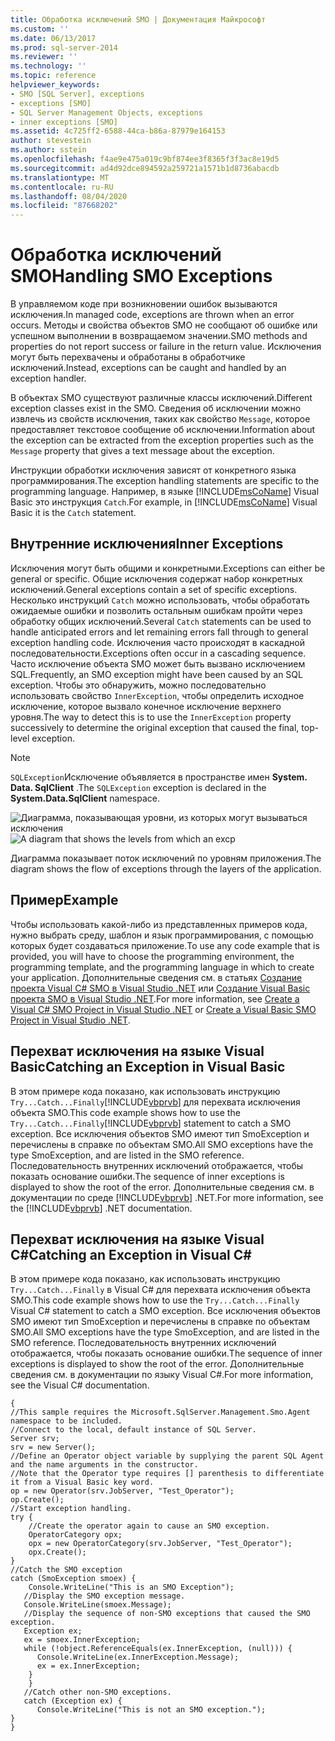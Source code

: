 ```yaml
---
title: Обработка исключений SMO | Документация Майкрософт
ms.custom: ''
ms.date: 06/13/2017
ms.prod: sql-server-2014
ms.reviewer: ''
ms.technology: ''
ms.topic: reference
helpviewer_keywords:
- SMO [SQL Server], exceptions
- exceptions [SMO]
- SQL Server Management Objects, exceptions
- inner exceptions [SMO]
ms.assetid: 4c725ff2-6588-44ca-b86a-87979e164153
author: stevestein
ms.author: sstein
ms.openlocfilehash: f4ae9e475a019c9bf874ee3f8365f3f3ac8e19d5
ms.sourcegitcommit: ad4d92dce894592a259721a1571b1d8736abacdb
ms.translationtype: MT
ms.contentlocale: ru-RU
ms.lasthandoff: 08/04/2020
ms.locfileid: "87668202"
---
```

# <a name="handling-smo-exceptions"></a><span data-ttu-id="d9129-102">Обработка исключений SMO</span><span class="sxs-lookup"><span data-stu-id="d9129-102">Handling SMO Exceptions</span></span>
  <span data-ttu-id="d9129-103">В управляемом коде при возникновении ошибок вызываются исключения.</span><span class="sxs-lookup"><span data-stu-id="d9129-103">In managed code, exceptions are thrown when an error occurs.</span></span> <span data-ttu-id="d9129-104">Методы и свойства объектов SMO не сообщают об ошибке или успешном выполнении в возвращаемом значении.</span><span class="sxs-lookup"><span data-stu-id="d9129-104">SMO methods and properties do not report success or failure in the return value.</span></span> <span data-ttu-id="d9129-105">Исключения могут быть перехвачены и обработаны в обработчике исключений.</span><span class="sxs-lookup"><span data-stu-id="d9129-105">Instead, exceptions can be caught and handled by an exception handler.</span></span>  
  
 <span data-ttu-id="d9129-106">В объектах SMO существуют различные классы исключений.</span><span class="sxs-lookup"><span data-stu-id="d9129-106">Different exception classes exist in the SMO.</span></span> <span data-ttu-id="d9129-107">Сведения об исключении можно извлечь из свойств исключения, таких как свойство `Message`, которое предоставляет текстовое сообщение об исключении.</span><span class="sxs-lookup"><span data-stu-id="d9129-107">Information about the exception can be extracted from the exception properties such as the `Message` property that gives a text message about the exception.</span></span>  
  
 <span data-ttu-id="d9129-108">Инструкции обработки исключения зависят от конкретного языка программирования.</span><span class="sxs-lookup"><span data-stu-id="d9129-108">The exception handling statements are specific to the programming language.</span></span> <span data-ttu-id="d9129-109">Например, в языке [!INCLUDE[msCoName](../../../includes/msconame-md.md)] Visual Basic это инструкция `Catch`.</span><span class="sxs-lookup"><span data-stu-id="d9129-109">For example, in [!INCLUDE[msCoName](../../../includes/msconame-md.md)] Visual Basic it is the `Catch` statement.</span></span>  
  
## <a name="inner-exceptions"></a><span data-ttu-id="d9129-110">Внутренние исключения</span><span class="sxs-lookup"><span data-stu-id="d9129-110">Inner Exceptions</span></span>  
 <span data-ttu-id="d9129-111">Исключения могут быть общими и конкретными.</span><span class="sxs-lookup"><span data-stu-id="d9129-111">Exceptions can either be general or specific.</span></span> <span data-ttu-id="d9129-112">Общие исключения содержат набор конкретных исключений.</span><span class="sxs-lookup"><span data-stu-id="d9129-112">General exceptions contain a set of specific exceptions.</span></span> <span data-ttu-id="d9129-113">Несколько инструкций `Catch` можно использовать, чтобы обработать ожидаемые ошибки и позволить остальным ошибкам пройти через обработку общих исключений.</span><span class="sxs-lookup"><span data-stu-id="d9129-113">Several `Catch` statements can be used to handle anticipated errors and let remaining errors fall through to general exception handling code.</span></span> <span data-ttu-id="d9129-114">Исключения часто происходят в каскадной последовательности.</span><span class="sxs-lookup"><span data-stu-id="d9129-114">Exceptions often occur in a cascading sequence.</span></span> <span data-ttu-id="d9129-115">Часто исключение объекта SMO может быть вызвано исключением SQL.</span><span class="sxs-lookup"><span data-stu-id="d9129-115">Frequently, an SMO exception might have been caused by an SQL exception.</span></span> <span data-ttu-id="d9129-116">Чтобы это обнаружить, можно последовательно использовать свойство `InnerException`, чтобы определить исходное исключение, которое вызвало конечное исключение верхнего уровня.</span><span class="sxs-lookup"><span data-stu-id="d9129-116">The way to detect this is to use the `InnerException` property successively to determine the original exception that caused the final, top-level exception.</span></span>  
  
> [!NOTE]  
>  <span data-ttu-id="d9129-117">`SQLException`Исключение объявляется в пространстве имен **System. Data. SqlClient** .</span><span class="sxs-lookup"><span data-stu-id="d9129-117">The `SQLException` exception is declared in the **System.Data.SqlClient** namespace.</span></span>  
  
 <span data-ttu-id="d9129-118">![Диаграмма, показывающая уровни, из которых могут вызываться исключения](../../../database-engine/dev-guide/media/exception-flow.gif "Диаграмма, показывающая уровни, из которых могут вызываться исключения")</span><span class="sxs-lookup"><span data-stu-id="d9129-118">![A diagram that shows the levels from which an excp](../../../database-engine/dev-guide/media/exception-flow.gif "A diagram that shows the levels from which an excp")</span></span>  
  
 <span data-ttu-id="d9129-119">Диаграмма показывает поток исключений по уровням приложения.</span><span class="sxs-lookup"><span data-stu-id="d9129-119">The diagram shows the flow of exceptions through the layers of the application.</span></span>  
  
## <a name="example"></a><span data-ttu-id="d9129-120">Пример</span><span class="sxs-lookup"><span data-stu-id="d9129-120">Example</span></span>  
 <span data-ttu-id="d9129-121">Чтобы использовать какой-либо из представленных примеров кода, нужно выбрать среду, шаблон и язык программирования, с помощью которых будет создаваться приложение.</span><span class="sxs-lookup"><span data-stu-id="d9129-121">To use any code example that is provided, you will have to choose the programming environment, the programming template, and the programming language in which to create your application.</span></span> <span data-ttu-id="d9129-122">Дополнительные сведения см. в статьях [Создание проекта Visual C&#35; SMO в Visual Studio .NET](../how-to-create-a-visual-csharp-smo-project-in-visual-studio-net.md) или [Создание Visual Basic проекта SMO в Visual Studio .NET](../../../database-engine/dev-guide/create-a-visual-basic-smo-project-in-visual-studio-net.md).</span><span class="sxs-lookup"><span data-stu-id="d9129-122">For more information, see [Create a Visual C&#35; SMO Project in Visual Studio .NET](../how-to-create-a-visual-csharp-smo-project-in-visual-studio-net.md) or [Create a Visual Basic SMO Project in Visual Studio .NET](../../../database-engine/dev-guide/create-a-visual-basic-smo-project-in-visual-studio-net.md).</span></span>  
  
## <a name="catching-an-exception-in-visual-basic"></a><span data-ttu-id="d9129-123">Перехват исключения на языке Visual Basic</span><span class="sxs-lookup"><span data-stu-id="d9129-123">Catching an Exception in Visual Basic</span></span>  
 <span data-ttu-id="d9129-124">В этом примере кода показано, как использовать инструкцию `Try...Catch...Finally`[!INCLUDE[vbprvb](../../../includes/vbprvb-md.md)] для перехвата исключения объекта SMO.</span><span class="sxs-lookup"><span data-stu-id="d9129-124">This code example shows how to use the `Try...Catch...Finally`[!INCLUDE[vbprvb](../../../includes/vbprvb-md.md)] statement to catch a SMO exception.</span></span> <span data-ttu-id="d9129-125">Все исключения объектов SMO имеют тип SmoException и перечислены в справке по объектам SMO.</span><span class="sxs-lookup"><span data-stu-id="d9129-125">All SMO exceptions have the type SmoException, and are listed in the SMO reference.</span></span> <span data-ttu-id="d9129-126">Последовательность внутренних исключений отображается, чтобы показать основание ошибки.</span><span class="sxs-lookup"><span data-stu-id="d9129-126">The sequence of inner exceptions is displayed to show the root of the error.</span></span> <span data-ttu-id="d9129-127">Дополнительные сведения см. в документации по среде [!INCLUDE[vbprvb](../../../includes/vbprvb-md.md)] .NET.</span><span class="sxs-lookup"><span data-stu-id="d9129-127">For more information, see the [!INCLUDE[vbprvb](../../../includes/vbprvb-md.md)] .NET documentation.</span></span>  
  
<!-- TODO: review snippet reference  [!CODE [SMO How to#SMO_VBExceptions1](SMO How to#SMO_VBExceptions1)]  -->  
  
## <a name="catching-an-exception-in-visual-c"></a><span data-ttu-id="d9129-128">Перехват исключения на языке Visual C#</span><span class="sxs-lookup"><span data-stu-id="d9129-128">Catching an Exception in Visual C#</span></span>  
 <span data-ttu-id="d9129-129">В этом примере кода показано, как использовать инструкцию `Try...Catch...Finally` в Visual C# для перехвата исключения объекта SMO.</span><span class="sxs-lookup"><span data-stu-id="d9129-129">This code example shows how to use the `Try...Catch...Finally` Visual C# statement to catch a SMO exception.</span></span> <span data-ttu-id="d9129-130">Все исключения объектов SMO имеют тип SmoException и перечислены в справке по объектам SMO.</span><span class="sxs-lookup"><span data-stu-id="d9129-130">All SMO exceptions have the type SmoException, and are listed in the SMO reference.</span></span> <span data-ttu-id="d9129-131">Последовательность внутренних исключений отображается, чтобы показать основание ошибки.</span><span class="sxs-lookup"><span data-stu-id="d9129-131">The sequence of inner exceptions is displayed to show the root of the error.</span></span> <span data-ttu-id="d9129-132">Дополнительные сведения см. в документации по языку Visual C#.</span><span class="sxs-lookup"><span data-stu-id="d9129-132">For more information, see the Visual C# documentation.</span></span>  
  
```  
{   
//This sample requires the Microsoft.SqlServer.Management.Smo.Agent namespace to be included.   
//Connect to the local, default instance of SQL Server.   
Server srv;   
srv = new Server();   
//Define an Operator object variable by supplying the parent SQL Agent and the name arguments in the constructor.   
//Note that the Operator type requires [] parenthesis to differentiate it from a Visual Basic key word.   
op = new Operator(srv.JobServer, "Test_Operator");   
op.Create();   
//Start exception handling.   
try {   
    //Create the operator again to cause an SMO exception.   
    OperatorCategory opx;   
    opx = new OperatorCategory(srv.JobServer, "Test_Operator");   
    opx.Create();   
}   
//Catch the SMO exception   
catch (SmoException smoex) {   
    Console.WriteLine("This is an SMO Exception");   
   //Display the SMO exception message.   
   Console.WriteLine(smoex.Message);   
   //Display the sequence of non-SMO exceptions that caused the SMO exception.   
   Exception ex;   
   ex = smoex.InnerException;   
   while (!object.ReferenceEquals(ex.InnerException, (null))) {   
      Console.WriteLine(ex.InnerException.Message);   
      ex = ex.InnerException;   
    }   
    }   
   //Catch other non-SMO exceptions.   
   catch (Exception ex) {   
      Console.WriteLine("This is not an SMO exception.");   
}   
}  
```  
  
  
